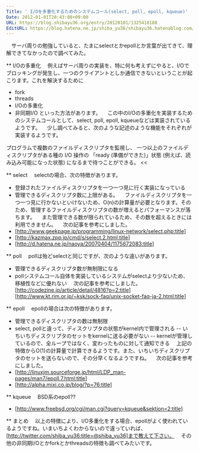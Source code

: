 ```yaml
---
Title: ' I/Oを多重化するためのシステムコール(select, poll, epoll, kqueue)'
Date: 2012-01-01T20:43:08+09:00
URL: https://blog.shibayu36.org/entry/20120101/1325418188
EditURL: https://blog.hatena.ne.jp/shiba_yu36/shibayu36.hatenablog.com/atom/entry/12704591929888038786
---
```


　サーバ周りの勉強していると、たまにselectとかepollとか言葉が出てきて、理解できてなかったので調べてみた。


** I/Oの多重化
　例えばサーバ周りの実装を、特に何も考えずにやると、I/Oでブロッキングが発生し、一つのクライアントとしか通信できないということが起こります。これを解決するために
- fork
- threads
- I/Oの多重化
- 非同期I/O
といった方法があります。
　この中のI/Oの多重化を実装するためのシステムコールとして、select, poll, epoll, kqueueなどは実装されているようです。
　少し調べてみると、次のような記述のような機能をそれぞれが実装するようです。
>>
プログラムで複数のファイルディスクリプタを監視し、 一つ以上のファイルディスクリプタがある種の I/O 操作の 「ready (準備ができた)」状態 (例えば、読み込み可能になった状態) になるまで待つことができる。
<<


** select
　selectの場合、次の特徴があります。
- 登録されたファイルディスクリプタを一つ一つ見に行く実装になっている
- 管理できるディスクリプタ数に上限がある。
　ファイルディスクリプタを一つ一つ見に行かないといけないため、O(n)の計算量が必要となります。そのため、管理するファイルディスクリプタの数が増えるとパフォーマンスが落ちます。
　また管理できる数が限られているため、その数を超えるときには利用できません。
　次の記事を参考にしました。
- [http://www.geekpage.jp/programming/linux-network/select.php:title]
- [http://kazmax.zpp.jp/cmd/s/select.2.html:title]
- [http://d.hatena.ne.jp/naoya/20070404/1175672083:title]


** poll
　pollは殆どselectと同じですが、次のような違いがあります。
- 管理できるディスクリプタ数が無制限になる
- pollシステムコール自体を実装しているシステムがselectより少ないため、移植性などに優れない
　次の記事を参考にしました。
[http://codezine.jp/article/detail/4816?p=2:title]
[http://www.kt.rim.or.jp/~ksk/sock-faq/unix-socket-faq-ja-2.html:title]


** epoll
　epollの場合は次の特徴があります。
- 管理できるディスクリプタの数は無制限
- select, pollと違って、ディスクリプタの状態がkernel内で管理される
-- いちいちディスクリプタのセットをkernelに送る必要がない
-- kernelが管理しているので、全ループではなく、変わったものに対して通知できる
　上記の特徴からO(1)の計算量で計算できるようです。また、いちいちディスクリプタのセットを送らないので、その分早くなるようですね。
　次の記事を参考にしました。
- [http://linuxjm.sourceforge.jp/html/LDP_man-pages/man7/epoll.7.html:title]
- [http://alpha.mixi.co.jp/blog/?p=76:title]


** kqueue
　BSD系のepoll??
- [http://www.freebsd.org/cgi/man.cgi?query=kqueue&sektion=2:title]


** まとめ
　以上の特徴により、I/O多重化をする場合、epollがよく使われているようですね。いまいちよくわからないので違っていれば、[http://twitter.com/shiba_yu36:title=@shiba_yu36]まで教えて下さい。
　その他の非同期I/Oとかforkとかthreadsの特徴も調べてみたいです。
